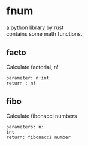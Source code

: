 # fnum

a python library by rust  
contains some math functions.

## facto
Calculate factorial, n!
```
parameter: n:int
return : n!
```

## fibo
Calculate fibonacci numbers
```
parameters: n:
int
return: fibonacci number
```